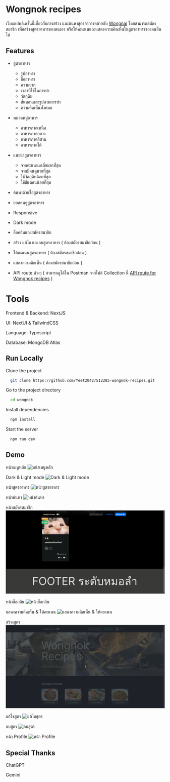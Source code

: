 
# Wongnok recipes 

เว็บแอปพลิเคชั่นนี้เกี่ยวกับการสร้าง และค้นหาสูตรอาการคล้ายกับ [Wongnai](https://www.wongnai.com/) โดยสามารถสมัครสมาชิก เพื่อสร้างสูตรอาหารของตนเอง หรือให้คะแนนและแสดงความคิดเห็นในสูตรอาหารของคนอื่นได้

## Features

- สูตรอาหาร
    - รูปอาหาร
    - ชื่ออาหาร
    - ความยาก
    - เวลาที่ใช้ในการทำ
    - วัตถุดิบ
    - ขั้นตอนและรูปภาพการทำ
    - ความคิดเห็นทั้งหมด

- หมวดหมู่อาหาร
    - อาหารภาคเหนือ
    - อาหารภาคกลาง
    - อาหารภาคอีสาน
    - อาหารภาคใต้

- แนะนำสูตรอาหาร
    - จากคะแนนเฉลี่ยมากที่สุด
    - จากมีคนดูมากที่สุด
    - ใช้วัตถุดิบน้อยที่สุด
    - ใช้ขั้นตอนน้อยที่สุด

- ค้นหาด้วยชื่อสูตรอาหาร

- ยอดคนดูสูตรอาหาร

- Responsive

- Dark mode

- ล็อคอินและสมัครสมาชิก

- สร้าง แก้ไข และลบสูตรอาหาร ( ต้องสมัครสมาชิกก่อน )

- ให้คะแนนสูตรอาหาร ( ต้องสมัครสมาชิกก่อน )

- แสดงความคิดเห็น ( ต้องสมัครสมาชิกก่อน )

- API route ต่างๆ ( สามารถดูได้ใน Postman จากไฟล์ Collection นี้ [API route for Wongnok recipes](https://github.com/Yeet2042/512285-wongnok-recipes/blob/main/API%20route%20for%20Wongnok%20recipes.postman_collection.json) )
# Tools

Frontend & Backend: NextJS

UI: NextUI & TailwindCSS

Language: Typescript

Database: MongoDB Atlas
## Run Locally

Clone the project

```bash
  git clone https://github.com/Yeet2042/512285-wongnok-recipes.git
```

Go to the project directory

```bash
  cd wongnok
```

Install dependencies

```bash
  npm install
```

Start the server

```bash
  npm run dev
```


## Demo

หน้าเมนูหลัก
![หน้าเมนูหลัก](https://github.com/Yeet2042/512285-wongnok-recipes/blob/main/demo/main_page.gif?raw=true)

Dark & Light mode
![Dark & Light mode](https://github.com/Yeet2042/512285-wongnok-recipes/blob/main/demo/Darkmode.gif?raw=true)

หน้าสูตรอาหาร
![หน้าสูตรอาหาร](https://github.com/Yeet2042/512285-wongnok-recipes/blob/main/demo/recipe.gif?raw=true)

หน้าค้นหา
![หน้าค้นหา](https://github.com/Yeet2042/512285-wongnok-recipes/blob/main/demo/search.gif?raw=true)

หน้าสมัครสมาชิก
![หน้าสมัครสมาชิก](https://github.com/Yeet2042/512285-wongnok-recipes/blob/main/demo/sign_up.gif?raw=true)

หน้าล็อกอิน
![หน้าล็อกอิน](https://github.com/Yeet2042/512285-wongnok-recipes/blob/main/demo/login.gif?raw=true)

แสดงความคิดเห็น & ให้คะแนน
![แสดงความคิดเห็น & ให้คะแนน](https://github.com/Yeet2042/512285-wongnok-recipes/blob/main/demo/comment_rating.gif?raw=true)

สร้างสูตร
![สร้างสูตร](https://github.com/Yeet2042/512285-wongnok-recipes/blob/main/demo/create.gif?raw=true)


แก้ไขสูตร
![แก้ไขสูตร](https://github.com/Yeet2042/512285-wongnok-recipes/blob/main/demo/delete.gif?raw=true)


ลบสูตร
![ลบสูตร](https://github.com/Yeet2042/512285-wongnok-recipes/blob/main/demo/delete.gif?raw=true)


หน้า Profile
![หน้า Profile](https://github.com/Yeet2042/512285-wongnok-recipes/blob/main/demo/profile.gif?raw=true)

## Special Thanks

ChatGPT

Gemini
